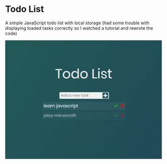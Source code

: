 # Todo List
 A simple JavaScript todo list with local storage
 (had some trouble with displaying loaded tasks correctly so I watched a tutorial and rewrote the code)
 
 ![Example Image](example_images/example.png)
